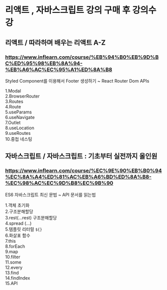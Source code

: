 # 리액트 , 자바스크립트 강의 구매 후 강의수강  
## 리액트 / 따라하며 배우는 리액트 A-Z  
### https://www.inflearn.com/course/%EB%94%B0%EB%9D%BC%ED%95%98%EB%8A%94-%EB%A6%AC%EC%95%A1%ED%8A%B8  

Styled Component를 이용해서 Footer 생성하기 ~ React Router Dom APIs

1.Modal  
2.BrowserRouter  
3.Routes  
4.Route  
5.useParams  
6.useNavigate  
7.Outlet  
8.useLocation  
9.useRoutes  
10.중첩 네스팅

## 자바스크립트 / 자바스크립트 : 기초부터 실전까지 올인원  
### https://www.inflearn.com/course/%EC%9E%90%EB%B0%94%EC%8A%A4%ED%81%AC%EB%A6%BD%ED%8A%B8-%EC%98%AC%EC%9D%B8%EC%9B%90

ES6 자바스크립트 최신 문법 ~ API 문서를 읽는법  

1.객체 초기화  
2.구조분해할당  
3.rest(...rest) 구조분해할당  
4.spread (...)  
5.템플릿 리터럴 `${}`  
6.화살표 함수  
7.this  
8.forEach  
9.map  
10.filter  
11.some  
12.every  
13.find  
14.findIndex  
15.API  